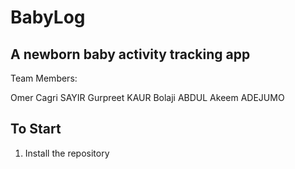 # BabyLog

## A newborn baby activity tracking app

Team Members:

Omer Cagri SAYIR
Gurpreet KAUR
Bolaji ABDUL
Akeem ADEJUMO

## To Start

1. Install the repository
